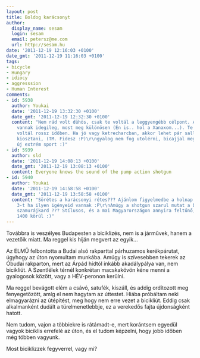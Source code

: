 ```yaml
---
layout: post
title: Boldog karácsonyt
author:
  display_name: sesam
  login: sesam
  email: petersz@me.com
  url: http://sesam.hu
date: '2011-12-19 12:16:03 +0100'
date_gmt: '2011-12-19 11:16:03 +0100'
tags:
- bicycle
- Hungary
- idiocy
- aggresssion
- Human Interest
comments:
- id: 5938
  author: Youkai
  date: '2011-12-19 13:32:30 +0100'
  date_gmt: '2011-12-19 12:32:30 +0100'
  content: "Nem rád volt dühös, csak te voltál a leggyengébb célpont. Az emberek készen
    vannak idegileg, most meg különösen (Én is.. hol a Xanaxom...). Te meg rossz helyen
    voltál rossz időben. Ha jó vagy ketrecharcban, akkor lehet pár sallert és kokit
    kiosztani, (TM. Fidesz :P)\r\ngyalog nem fog utolérni, bicajjal meg megvan az
    új extrém sport :)"
- id: 5939
  author: sld
  date: '2011-12-19 14:08:13 +0100'
  date_gmt: '2011-12-19 13:08:13 +0100'
  content: Everyone knows the sound of the pump action shotgun
- id: 5940
  author: Youkai
  date: '2011-12-19 14:58:58 +0100'
  date_gmt: '2011-12-19 13:58:58 +0100'
  content: "Sörétes a karácsonyi rétes??? Ajánlom figyelmedbe a holnap megjelenő postal
    3-t ha ilyen igényeid vannak :P\r\nAmúgy a shotgun szarul mutat a bicigli vázon,
    szamurájkard ??? Stílusos, és a mai Magyarországon annyira feltűnő, mint Oszakában
    1400 körül :)"
---
```


Továbbra is veszélyes Budapesten a biciklizés, nem is a járművek, hanem a vezetőik miatt. Ma reggel kis híján megvert az egyik...

Az ELMŰ felbontotta a Budai alsó rakparttal párhuzamos kerékpárutat, úgyhogy az úton nyomultam munkába. Amúgy is szívesebben tekerek az Óbudai rakparton, mert az Árpád hídtól inkább akadálypálya van, nem bicikliút. A Szentlélek térnél konkrétan macskakövön kéne menni a gyalogosok között, vagy a HÉV-peronon kerülni.

Ma reggel bevágott elém a csávó, satufék, kiszáll, és addig ordítozott meg fenyegetőzött, amíg el nem hagytam az úttestet. Hiába próbáltam neki elmagyarázni az útépítést, meg hogy nem erre vezet a bicikliút. Eddig csak alkalmanként dudált a türelmenetlebbje, ez a verekedős fajta újdonságként hatott.

Nem tudom, vajon a többiekre is rátámadt-e, mert korántsem egyedül vagyok biciklis errefelé az úton, és el tudom képzelni, hogy jobb időben még többen vagyunk.

Most biciklizzek fegyverrel, vagy mi?
